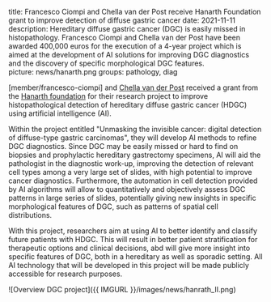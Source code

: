 title: Francesco Ciompi and Chella van der Post receive Hanarth Foundation grant to improve detection of diffuse gastric cancer
date: 2021-11-11
description: Hereditary diffuse gastric cancer (DGC) is easily missed in histopathology. Francesco Ciompi and Chella van der Post have been awarded 400,000 euros for the execution of a 4-year project which is aimed at the development of AI solutions for improving DGC diagnostics and the discovery of specific morphological DGC features.  
picture: news/hanarth.png
groups: pathology, diag

[member/francesco-ciompi] and [Chella van der Post](https://www.radboudumc.nl/personen/chella-van-der-post) received a grant from the [Hanarth foundation](https://www.hanarthfonds.nl/) for their research project to improve histopathological detection of hereditary diffuse gastric cancer (HDGC) using artificial intelligence (AI). 

Within the project entitled "Unmasking the invisible cancer: digital detection of diffuse-type gastric carcinomas", they will develop AI methods to refine DGC diagnostics. Since DGC may be easily missed or hard to find on biopsies and prophylactic hereditary gastrectomy specimens, AI will aid the pathologist in the diagnostic work-up, improving the detection of relevant cell types among a very large set of slides, with high potential to improve cancer diagnostics. Furthermore, the automation in cell detection provided by AI algorithms will allow to quantitatively and objectively assess DGC patterns in large series of slides, potentially giving new insights in specific morphological  features of DGC, such as patterns of spatial cell distributions.

With this project, researchers aim at using AI to better identify and classify future patients with HDGC. This will result in better patient stratification for therapeutic options and clinical decisions, abd will give more insight into specific features of DGC, both in a hereditary as well as sporadic setting. All AI technology that will be developed in this project will be made publicly accessible for research purposes.

![Overview DGC project]({{ IMGURL }}/images/news/hanrath_II.png)


